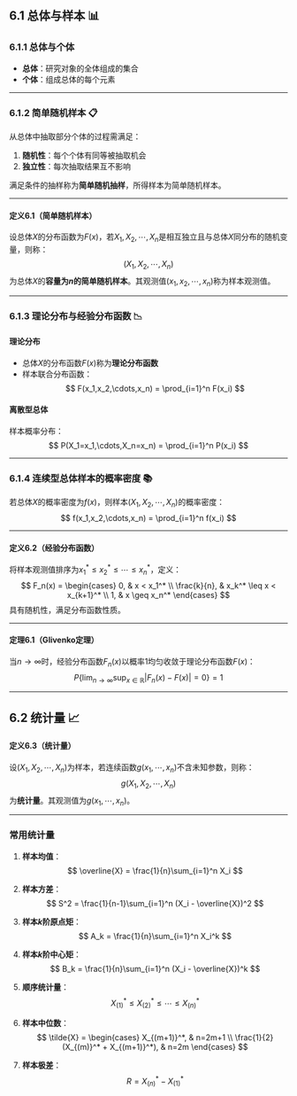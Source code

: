 ## 6.1 总体与样本 📊

### 6.1.1 总体与个体
- **总体**：研究对象的全体组成的集合
- **个体**：组成总体的每个元素

---

### 6.1.2 简单随机样本 📋
从总体中抽取部分个体的过程需满足：
1. **随机性**：每个个体有同等被抽取机会
2. **独立性**：每次抽取结果互不影响

满足条件的抽样称为**简单随机抽样**，所得样本为简单随机样本。

---

#### **定义6.1（简单随机样本）**  
设总体$X$的分布函数为$F(x)$，若$X_1,X_2,\cdots,X_n$是相互独立且与总体$X$同分布的随机变量，则称：
$$ (X_1,X_2,\cdots,X_n) $$
为总体$X$的**容量为$n$的简单随机样本**。其观测值$(x_1,x_2,\cdots,x_n)$称为样本观测值。

---

### 6.1.3 理论分布与经验分布函数 📉

#### 理论分布
- 总体$X$的分布函数$F(x)$称为**理论分布函数**
- 样本联合分布函数：
$$
F(x_1,x_2,\cdots,x_n) = \prod_{i=1}^n F(x_i)
$$

#### 离散型总体
样本概率分布：
$$
P(X_1=x_1,\cdots,X_n=x_n) = \prod_{i=1}^n P(x_i)
$$

---

### 6.1.4 连续型总体样本的概率密度 📚
若总体$X$的概率密度为$f(x)$，则样本$(X_1,X_2,\cdots,X_n)$的概率密度：
$$
f(x_1,x_2,\cdots,x_n) = \prod_{i=1}^n f(x_i)
$$

---

#### **定义6.2（经验分布函数）**  
将样本观测值排序为$x_1^* \leq x_2^* \leq \cdots \leq x_n^*$，定义：
$$
F_n(x) = \begin{cases}
0, & x < x_1^* \\
\frac{k}{n}, & x_k^* \leq x < x_{k+1}^* \\
1, & x \geq x_n^*
\end{cases}
$$
具有随机性，满足分布函数性质。

---

#### **定理6.1（Glivenko定理）**  
当$n \to \infty$时，经验分布函数$F_n(x)$以概率1均匀收敛于理论分布函数$F(x)$：
$$
P\left\{\lim_{n\to\infty}\sup_{x\in\mathbb{R}}|F_n(x)-F(x)|=0\right\}=1
$$

---

## 6.2 统计量 📈

#### **定义6.3（统计量）**  
设$(X_1,X_2,\cdots,X_n)$为样本，若连续函数$g(x_1,\cdots,x_n)$不含未知参数，则称：
$$ g(X_1,X_2,\cdots,X_n) $$
为**统计量**。其观测值为$g(x_1,\cdots,x_n)$。

---

### 常用统计量
1. **样本均值**：
   $$
   \overline{X} = \frac{1}{n}\sum_{i=1}^n X_i
   $$
   
2. **样本方差**：
   $$
   S^2 = \frac{1}{n-1}\sum_{i=1}^n (X_i - \overline{X})^2
   $$
   
3. **样本$k$阶原点矩**：
   $$
   A_k = \frac{1}{n}\sum_{i=1}^n X_i^k
   $$
   
4. **样本$k$阶中心矩**：
   $$
   B_k = \frac{1}{n}\sum_{i=1}^n (X_i - \overline{X})^k
   $$

5. **顺序统计量**：
   $$
   X_{(1)}^* \leq X_{(2)}^* \leq \cdots \leq X_{(n)}^*
   $$

6. **样本中位数**：
   $$
   \tilde{X} = \begin{cases}
   X_{(m+1)}^*, & n=2m+1 \\
   \frac{1}{2}(X_{(m)}^* + X_{(m+1)}^*), & n=2m
   \end{cases}
   $$

7. **样本极差**：
   $$
   R = X_{(n)}^* - X_{(1)}^*
   $$
